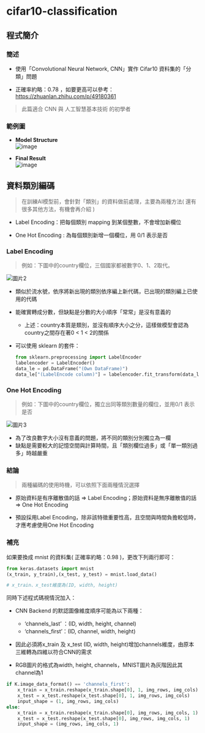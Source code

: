 # cifar10-classification

## 程式簡介
### 簡述
* 使用「Convolutional Neural Network, CNN」實作 Cifar10 資料集的「分類」問題

* 正確率約略：0.78 ，如要更高可以參考：https://zhuanlan.zhihu.com/p/49180361
> 此篇適合 CNN 與 人工智慧基本技術 的初學者


### 範例圖
* **Model Structure**    
  ![image](https://user-images.githubusercontent.com/86537930/132137447-9c28c5ce-9bf2-4476-88c2-0c6f362cd7c7.png)


* **Final Result**  
  ![image](https://user-images.githubusercontent.com/86537930/132137439-ce56bf2b-2fa6-4703-85cf-bbe62583b28b.png)

## 資料類別編碼
> 在訓練AI模型前，會針對「類別」的資料做前處理，主要為兩種方法( 還有很多其他方法，有機會再介紹 )
* Label Encoding：把每個類別 mapping 到某個整數，不會增加新欄位  

* One Hot Encoding : 為每個類別新增一個欄位，用 0/1 表示是否  
### Label Encoding
> 例如：下圖中的country欄位，三個國家都被數字0、1、2取代。

![圖片2](https://user-images.githubusercontent.com/93152909/147915491-d4e23a40-512d-4411-8acb-503607d5791c.png)

* 類似於流水號，依序將新出現的類別依序編上新代碼，已出現的類別編上已使用的代碼

* 能確實轉成分數，但缺點是分數的大小順序「常常」是沒有意義的
  * 上述：country本質是類別，並沒有順序大小之分，這樣做模型會認為country之間存在著0 < 1 < 2的關係
  
* 可以使用 sklearn 的套件：
	```python
	from sklearn.preprocessing import LabelEncoder
	labelencoder = LabelEncoder()
	data_le = pd.DataFrame("(Own DataFrame)")  
	data_le["(LabelEncode column)"] = labelencoder.fit_transform(data_le["(LabelEncode column)"])
	```
### One Hot Encoding
> 例如：下圖中的country欄位，獨立出同等類別數量的欄位，並用0/1 表示是否
 
![圖片3](https://user-images.githubusercontent.com/93152909/147915630-0c419c67-f4d6-40fe-837b-3669de704801.png)


* 為了改良數字大小沒有意義的問題，將不同的類別分別獨立為一欄
* 缺點是需要較大的記憶空間與計算時間，且「類別欄位過多」或「單一類別過多」時越嚴重

### 結論
> 兩種編碼的使用時機，可以依照下面兩種情況選擇
* 原始資料是有序離散值的話 => Label Encoding；原始資料是無序離散值的話 => One Hot Encoding

* 預設採用Label Encoding，除非該特徵重要性高，且空間與時間負擔較低時，才應考慮使用One Hot Encoding

### 補充
如果要換成 mnist 的資料集( 正確率約略：0.98 )，更改下列兩行即可：
```python
from keras.datasets import mnist
(x_train, y_train),(x_test, y_test) = mnist.load_data() 

# x_train、x_test維度為(ID, width, height)
```

同時下述程式碼視情況加入：
* CNN Backend 的默認圖像維度順序可能為以下兩種：
	* ‘channels_last’ ：(ID, width, height, channel)
	* ‘channels_first’：(ID, channel, width, height)

* 因此必須將x_train 及 x_test (ID, width, height)增加channels維度，由原本三維轉為四維以符合CNN的需求

* RGB圖片的格式為width, height, channels，MNIST圖片為灰階因此其channel為1

```python
if K.image_data_format() == 'channels_first':
    x_train = x_train.reshape(x_train.shape[0], 1, img_rows, img_cols)
    x_test = x_test.reshape(x_test.shape[0], 1, img_rows, img_cols)
    input_shape = (1, img_rows, img_cols)
else:
    x_train = x_train.reshape(x_train.shape[0], img_rows, img_cols, 1)
    x_test = x_test.reshape(x_test.shape[0], img_rows, img_cols, 1)
    input_shape = (img_rows, img_cols, 1)
```


